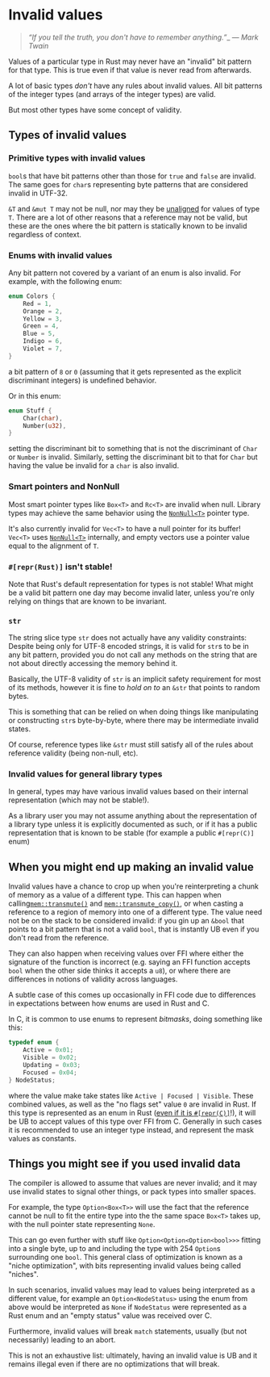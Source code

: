 # Invalid values

> _“If you tell the truth, you don't have to remember anything.”__
>  — _Mark Twain_

Values of a particular type in Rust may never have an "invalid" bit pattern for that type. This is true even if that value is never read from afterwards.

A lot of basic types _don't_ have any rules about invalid values. All bit patterns of the integer types (and arrays of the integer types) are valid.

But most other types have some concept of validity.

## Types of invalid values

### Primitive types with invalid values

`bool`s that have bit patterns other than those for `true` and `false` are invalid. The same goes for `char`s representing byte patterns that are considered invalid in UTF-32.


`&T` and `&mut T` may not be null, nor may they be [unaligned] for values of type `T`. There are a lot of other reasons that a reference may not be valid, but these are the ones where the bit pattern is statically known to be invalid regardless of context.

### Enums with invalid values


Any bit pattern not covered by a variant of an enum is also invalid. For example, with the following enum:

```rust
enum Colors {
    Red = 1,
    Orange = 2,
    Yellow = 3,
    Green = 4,
    Blue = 5,
    Indigo = 6,
    Violet = 7,
}
```

a bit pattern of `8` or `0` (assuming that it gets represented as the explicit discriminant integers) is undefined behavior.

Or in this enum:

```rust
enum Stuff {
    Char(char),
    Number(u32),
}
```

setting the discriminant bit to something that is not the discriminant of `Char` or `Number` is invalid. Similarly, setting the discriminant bit to that for `Char` but having the value be invalid for a `char` is also invalid.

### Smart pointers and NonNull

Most smart pointer types like `Box<T>` and `Rc<T>` are invalid when null. Library types may achieve the same behavior using the [`NonNull<T>`] pointer type.

It's also currently invalid for `Vec<T>` to have a null pointer for its buffer! `Vec<T>` uses [`NonNull<T>`] internally, and empty vectors use a pointer value equal to the alignment of `T`.



### `#[repr(Rust)]` isn't stable!

Note that Rust's default representation for types is not stable! What might be a valid bit pattern one day may become invalid later, unless you're only relying on things that are known to be invariant.

### `str`

The string slice type `str` does not actually have any validity constraints: Despite being only for UTF-8 encoded strings, it is valid for `str`s to be in any bit pattern, provided you do not call any methods on the string that are not about directly accessing the memory behind it.

Basically, the UTF-8 validity of `str` is an implicit safety requirement for most of its methods, however it is fine to _hold on to_ an `&str` that points to random bytes.

This is something that can be relied on when doing things like manipulating or constructing `str`s byte-by-byte, where there may be intermediate invalid states.

Of course, reference types like `&str` must still satisfy all of the rules about reference validity (being non-null, etc).

### Invalid values for general library types

In general, types may have various invalid values based on their internal representation (which may not be stable!).

As a library user you may not assume anything about the representation of a library type unless it is explicitly documented as such, or if it has a public representation that is known to be stable (for example a public `#[repr(C)]` enum)

## When you might end up making an invalid value


Invalid values have a chance to crop up when you're reinterpreting a chunk of memory as a value of a different type. This can happen when calling[`mem::transmute()`] and [`mem::transmute_copy()`], or when casting a reference to a region of memory into one of a different type. The value need not be on the stack to be considered invalid: if you gin up an `&bool` that points to a bit pattern that is not a valid `bool`, that is instantly UB even if you don't read from the reference.

They can also happen when receiving values over FFI where either the signature of the function is incorrect (e.g. saying an FFI function accepts `bool` when the other side thinks it accepts a `u8`), or where there are differences in notions of validity across languages.

A subtle case of this comes up occasionally in FFI code due to differences in expectations between how enums are used in Rust and C.

In C, it is common to use enums to represent _bitmasks_, doing something like this:

```c
typedef enum {
    Active = 0x01;
    Visible = 0x02;
    Updating = 0x03;
    Focused = 0x04;
} NodeStatus;
```

where the value make take states like `Active | Focused | Visible`. These combined values, as well as the "no flags set" value `0` are invalid in Rust. If this type is represented as an enum in Rust ([even if it is `#[repr(C)]`][reprc-enum]!), it will be UB to accept values of this type over FFI from C. Generally in such cases it is recommended to use an integer type instead, and represent the mask values as constants.


## Things you might see if you used invalid data

The compiler is allowed to assume that values are never invalid; and it may use invalid states to signal other things, or pack types into smaller spaces.

For example, the type `Option<Box<T>>` will use the fact that the reference cannot be null to fit the entire type into the the same space `Box<T>` takes up, with the null pointer state representing `None`.

This can go even further with stuff like `Option<Option<Option<bool>>>` fitting into a single byte, up to and including the type with 254 `Option`s surrounding one `bool`. This general class of optimization is known as a "niche optimization", with bits representing invalid values being called "niches".

In such scenarios, invalid values may lead to values being interpreted as a different value, for example an `Option<NodeStatus>` using the enum from above would be interpreted as `None` if `NodeStatus` were represented as a Rust enum and an "empty status" value was received over C.

Furthermore, invalid values will break `match` statements, usually (but not necessarily) leading to an abort.

This is not an exhaustive list: ultimately, having an invalid value is UB and it remains illegal even if there are no optimizations that will break.



 [unaligned]: ../core_unsafety/dangling_and_unaligned_pointers.md
 [`mem::transmute()`]: https://doc.rust-lang.org/stable/std/mem/fn.transmute.html
 [`mem::transmute_copy()`]: https://doc.rust-lang.org/stable/std/mem/fn.transmute_copy.html
 [`NonNull<T>`]: https://doc.rust-lang.org/stable/std/ptr/struct.NonNull.html
 [reprc-enum]: https://doc.rust-lang.org/reference/type-layout.html#reprc-field-less-enums